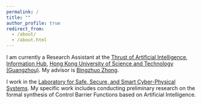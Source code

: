 ```yaml
---
permalink: /
title: ""
author_profile: true
redirect_from: 
  - /about/
  - /about.html
---
```

I am currently a Research Assistant at the [Thrust of Artificial Intelligence](https://www.hkust-gz.edu.cn/academics/hubs-and-thrust-areas/information-hub/artificial-intelligence/), [Information Hub](https://www.hkust-gz.edu.cn/academics/hubs-and-thrust-areas/information-hub/), [Hong Kong University of Science and Technology (Guangzhou)](https://www.hkust-gz.edu.cn). My advisor is [Bingzhuo Zhong](https://sss-cpslab.cn/bingzhuo/index.html). 

I work in the [Laboratory for Safe, Secure, and Smart Cyber-Physical Systems](https://sss-cpslab.cn/index.html). My specific work includes conducting preliminary research on the formal synthesis of Control Barrier Functions based on Artificial Intelligence.
